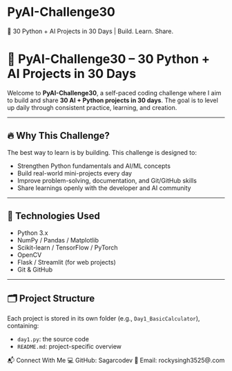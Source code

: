 # PyAI-Challenge30
🚀 30 Python + AI Projects in 30 Days | Build. Learn. Share.


# 🚀 PyAI-Challenge30 – 30 Python + AI Projects in 30 Days

Welcome to **PyAI-Challenge30**, a self-paced coding challenge where I aim to build and share **30 AI + Python projects in 30 days**. The goal is to level up daily through consistent practice, learning, and creation.

---

## 🔥 Why This Challenge?

The best way to learn is by building. This challenge is designed to:
- Strengthen Python fundamentals and AI/ML concepts
- Build real-world mini-projects every day
- Improve problem-solving, documentation, and Git/GitHub skills
- Share learnings openly with the developer and AI community

---

## 🧠 Technologies Used

- Python 3.x
- NumPy / Pandas / Matplotlib
- Scikit-learn / TensorFlow / PyTorch
- OpenCV
- Flask / Streamlit (for web projects)
- Git & GitHub

---

## 🗂️ Project Structure

Each project is stored in its own folder (e.g., `Day1_BasicCalculator`), containing:
- `day1.py`: the source code
- `README.md`: project-specific overview
  
📬 Connect With Me
💻 GitHub: Sagarcodev
📧 Email: rockysingh3525@.com


